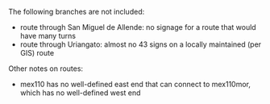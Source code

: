 The following branches are not included:
* route through San Miguel de Allende: no signage for a route that would have many turns
* route through Uriangato: almost no 43 signs on a locally maintained (per GIS) route

Other notes on routes:
* mex110 has no well-defined east end that can connect to mex110mor, which has no well-defined west end
